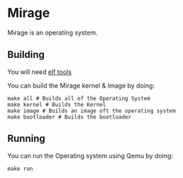 # Mirage
Mirage is an operating system.

## Building

You will need [elf tools](https://github.com/lordmilko/i686-elf-tools/releases)

You can build the Mirage kernel & Image by doing:
```
make all # Builds all of the Operating System
make kernel # Builds the Kernel
make image # Builds an image oft the operating system
make bootloader # Builds the bootloader
```

## Running

You can run the Operating system using Qemu by doing:
```
make run
```